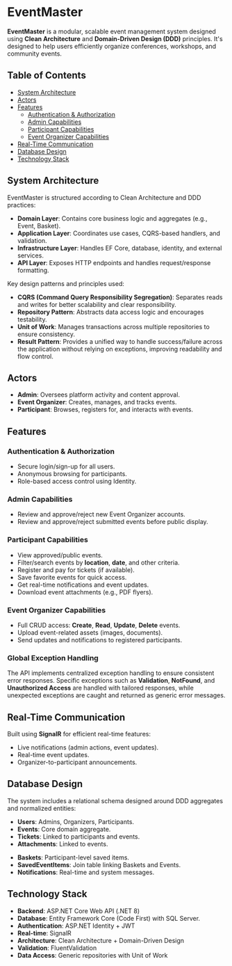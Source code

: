 # EventMaster

**EventMaster** is a modular, scalable event management system designed using **Clean Architecture** and **Domain-Driven Design (DDD)** principles. It's designed to help users efficiently organize conferences, workshops, and community events.

## Table of Contents

- [System Architecture](#system-architecture)
- [Actors](#actors)
- [Features](#features)
  - [Authentication & Authorization](#authentication--authorization)
  - [Admin Capabilities](#admin-capabilities)
  - [Participant Capabilities](#participant-capabilities)
  - [Event Organizer Capabilities](#event-organizer-capabilities)
- [Real-Time Communication](#real-time-communication)
- [Database Design](#database-design)
- [Technology Stack](#technology-stack)
<!-- - [Notes](#notes) -->

## System Architecture

EventMaster is structured according to Clean Architecture and DDD practices:

- **Domain Layer**: Contains core business logic and aggregates (e.g., Event, Basket).
- **Application Layer**: Coordinates use cases, CQRS-based handlers, and validation.
- **Infrastructure Layer**: Handles EF Core, database, identity, and external services.
- **API Layer**: Exposes HTTP endpoints and handles request/response formatting.

Key design patterns and principles used:

- **CQRS (Command Query Responsibility Segregation)**: Separates reads and writes for better scalability and clear responsibility.
- **Repository Pattern**: Abstracts data access logic and encourages testability.
- **Unit of Work**: Manages transactions across multiple repositories to ensure consistency.
- **Result Pattern**: Provides a unified way to handle success/failure across the application without relying on exceptions, improving readability and flow control.

## Actors

- **Admin**: Oversees platform activity and content approval.
- **Event Organizer**: Creates, manages, and tracks events.
- **Participant**: Browses, registers for, and interacts with events.

## Features

### Authentication & Authorization

- Secure login/sign-up for all users.
- Anonymous browsing for participants.
- Role-based access control using Identity.

### Admin Capabilities

- Review and approve/reject new Event Organizer accounts.
- Review and approve/reject submitted events before public display.

### Participant Capabilities

- View approved/public events.
- Filter/search events by **location**, **date**, and other criteria.
- Register and pay for tickets (if available).
- Save favorite events for quick access.
- Get real-time notifications and event updates.
- Download event attachments (e.g., PDF flyers).

### Event Organizer Capabilities

- Full CRUD access: **Create**, **Read**, **Update**, **Delete** events.
- Upload event-related assets (images, documents).
- Send updates and notifications to registered participants.
<!-- - View participant registration statistics. -->

### Global Exception Handling 

The API implements centralized exception handling to ensure consistent error responses. Specific exceptions such as **Validation**, **NotFound**, and **Unauthorized Access** are handled with tailored responses, while unexpected exceptions are caught and returned as generic error messages.

## Real-Time Communication

Built using **SignalR** for efficient real-time features:

- Live notifications (admin actions, event updates).
- Real-time event updates.
- Organizer-to-participant announcements.

## Database Design

The system includes a relational schema designed around DDD aggregates and normalized entities:

- **Users**: Admins, Organizers, Participants.
- **Events**: Core domain aggregate.
- **Tickets**: Linked to participants and events.
- **Attachments**: Linked to events.
<!-- - **Payments**: Secure transaction records. -->
- **Baskets**: Participant-level saved items.
- **SavedEventItems**: Join table linking Baskets and Events.
- **Notifications**: Real-time and system messages.

## Technology Stack

- **Backend**: ASP.NET Core Web API (.NET 8)
- **Database**: Entity Framework Core (Code First) with SQL Server.
- **Authentication**: ASP.NET Identity + JWT
- **Real-time**: SignalR
- **Architecture**: Clean Architecture + Domain-Driven Design
- **Validation**: FluentValidation
- **Data Access**: Generic repositories with Unit of Work

<!--
## Notes

- Designed for extensibility: modular, testable, and future-proof.
- Fully decoupled architecture ensures flexibility in swapping implementations.
- Supports future enhancements like event feedback, user analytics, or email notifications. -->

